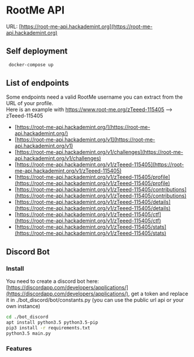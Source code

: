 # RootMe API 

URL: [https://root-me-api.hackademint.org](https://root-me-api.hackademint.org)

## Self deployment

```bash
 docker-compose up 
```

## List of endpoints

Some endpoints need a valid RootMe username you can extract from the URL of your profile. \
Here is an example with https://www.root-me.org/zTeeed-115405 --> zTeeed-115405


- [https://root-me-api.hackademint.org/](https://root-me-api.hackademint.org/)
- [https://root-me-api.hackademint.org/v1](https://root-me-api.hackademint.org/v1)
- [https://root-me-api.hackademint.org/v1/challenges](https://root-me-api.hackademint.org/v1/challenges)
- [https://root-me-api.hackademint.org/v1/zTeeed-115405](https://root-me-api.hackademint.org/v1/zTeeed-115405)
- [https://root-me-api.hackademint.org/v1/zTeeed-115405/profile](https://root-me-api.hackademint.org/v1/zTeeed-115405/profile)
- [https://root-me-api.hackademint.org/v1/zTeeed-115405/contributions](https://root-me-api.hackademint.org/v1/zTeeed-115405/contributions)
- [https://root-me-api.hackademint.org/v1/zTeeed-115405/details](https://root-me-api.hackademint.org/v1/zTeeed-115405/details)
- [https://root-me-api.hackademint.org/v1/zTeeed-115405/ctf](https://root-me-api.hackademint.org/v1/zTeeed-115405/ctf)
- [https://root-me-api.hackademint.org/v1/zTeeed-115405/stats](https://root-me-api.hackademint.org/v1/zTeeed-115405/stats)

## Discord Bot

### Install

You need to create a discord bot here: [https://discordapp.com/developers/applications/](https://discordapp.com/developers/applications/), get a token and replace it in ./bot_discord/bot/constants.py (you can use the public url api or your own instance)

```bash
cd ./bot_discord
apt install python3.5 python3.5-pip
pip3 install -r requirements.txt
python3.5 main.py
```


### Features

